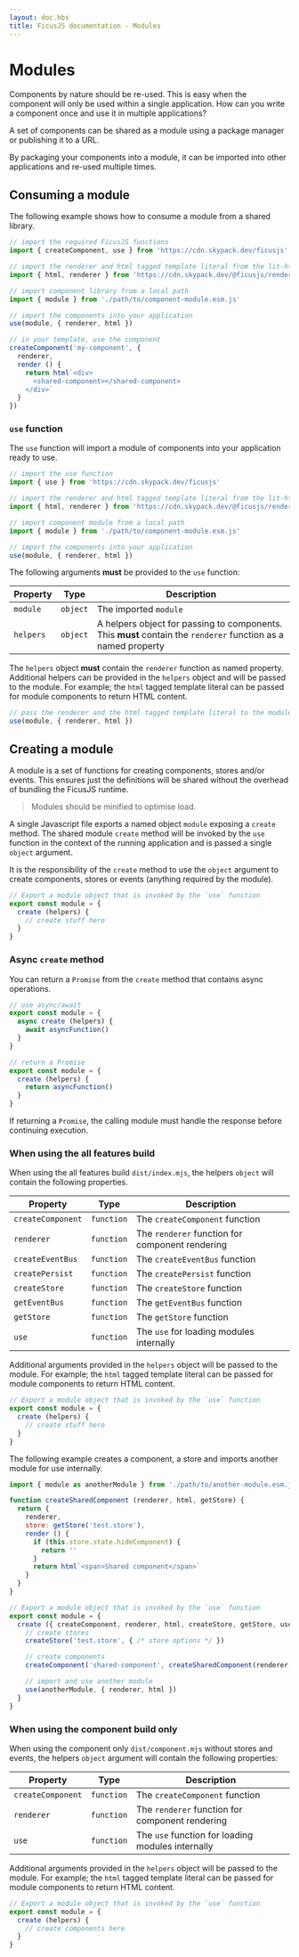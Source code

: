 ```yaml
---
layout: doc.hbs
title: FicusJS documentation - Modules
---
```

# Modules

Components by nature should be re-used.
This is easy when the component will only be used within a single application.
How can you write a component once and use it in multiple applications?

A set of components can be shared as a module using a package manager or publishing it to a URL.

By packaging your components into a module, it can be imported into other applications and re-used multiple times.

## Consuming a module

The following example shows how to consume a module from a shared library.

```js
// import the required FicusJS functions
import { createComponent, use } from 'https://cdn.skypack.dev/ficusjs'

// import the renderer and html tagged template literal from the lit-html library
import { html, renderer } from 'https://cdn.skypack.dev/@ficusjs/renderers/lit-html'

// import component library from a local path
import { module } from './path/to/component-module.esm.js'

// import the components into your application
use(module, { renderer, html })

// in your template, use the component
createComponent('my-component', {
  renderer,
  render () {
    return html`<div>
      <shared-component></shared-component>
    </div>`
  }
})
```

### `use` function

The `use` function will import a module of components into your application ready to use.

```js
// import the use function
import { use } from 'https://cdn.skypack.dev/ficusjs'

// import the renderer and html tagged template literal from the lit-html library
import { html, renderer } from 'https://cdn.skypack.dev/@ficusjs/renderers/lit-html'

// import component module from a local path
import { module } from './path/to/component-module.esm.js'

// import the components into your application
use(module, { renderer, html })
```

The following arguments **must** be provided to the `use` function:

| Property | Type | Description |
| --- | --- | --- |
| `module` | `object` | The imported `module` |
| `helpers` | `object` | A helpers object for passing to components. This **must** contain the `renderer` function as a named property |

The `helpers` object **must** contain the `renderer` function as named property. Additional helpers can be provided in the `helpers` object and will be passed to the module. For example; the `html` tagged template literal can be passed for module components to return HTML content.

```js
// pass the renderer and the html tagged template literal to the module for rendering
use(module, { renderer, html })
```

## Creating a module

A module is a set of functions for creating components, stores and/or events.
This ensures just the definitions will be shared without the overhead of bundling the FicusJS runtime.

> Modules should be minified to optimise load.

A single Javascript file exports a named object `module` exposing a `create` method.
The shared module `create` method will be invoked by the `use` function in the context of the running application and is passed a single `object` argument.

It is the responsibility of the `create` method to use the `object` argument to create components, stores or events (anything required by the module).

```js
// Export a module object that is invoked by the `use` function
export const module = {
  create (helpers) {
    // create stuff here
  }
}
```

### Async `create` method

You can return a `Promise` from the `create` method that contains async operations.

```js
// use async/await
export const module = {
  async create (helpers) {
    await asyncFunction()
  }
}

// return a Promise
export const module = {
  create (helpers) {
    return asyncFunction()
  }
}
```

If returning a `Promise`, the calling module must handle the response before continuing execution.

### When using the all features build

When using the all features build `dist/index.mjs`, the helpers `object` will contain the following properties.

| Property | Type | Description |
| --- | --- | --- |
| `createComponent` | `function` | The `createComponent` function |
| `renderer` | `function` | The `renderer` function for component rendering |
| `createEventBus` | `function` | The `createEventBus` function |
| `createPersist` | `function` | The `createPersist` function |
| `createStore` | `function` | The `createStore` function |
| `getEventBus` | `function` | The `getEventBus` function |
| `getStore` | `function` | The `getStore` function |
| `use` | `function` | The `use` for loading modules internally |

Additional arguments provided in the `helpers` object will be passed to the module. For example; the `html` tagged template literal can be passed for module components to return HTML content.

```js
// Export a module object that is invoked by the `use` function
export const module = {
  create (helpers) {
    // create stuff here
  }
}
```

The following example creates a component, a store and imports another module for use internally.

```js
import { module as anotherModule } from './path/to/another-module.esm.js'

function createSharedComponent (renderer, html, getStore) {
  return {
    renderer,
    store: getStore('test.store'),
    render () {
      if (this.store.state.hideComponent) {
        return ''
      }
      return html`<span>Shared component</span>`
    }
  }
}

// Export a module object that is invoked by the `use` function
export const module = {
  create ({ createComponent, renderer, html, createStore, getStore, use }) {
    // create stores
    createStore('test.store', { /* store options */ })

    // create components
    createComponent('shared-component', createSharedComponent(renderer, html, getStore))

    // import and use another module
    use(anotherModule, { renderer, html })
  }
}
```

### When using the component build only

When using the component only `dist/component.mjs` without stores and events, the helpers `object` argument will contain the following properties:

| Property | Type | Description |
| --- | --- | --- |
| `createComponent` | `function` | The `createComponent` function |
| `renderer` | `function` | The `renderer` function for component rendering |
| `use` | `function` | The `use` function for loading modules internally |

Additional arguments provided in the `helpers` object will be passed to the module. For example; the `html` tagged template literal can be passed for module components to return HTML content.

```js
// Export a module object that is invoked by the `use` function
export const module = {
  create (helpers) {
    // create components here
  }
}
```
